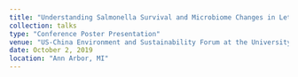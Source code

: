 ```yaml
---
title: "Understanding Salmonella Survival and Microbiome Changes in Lettuce Production under Antibiotic Stress"
collection: talks
type: "Conference Poster Presentation"
venue: "US-China Environment and Sustainability Forum at the University of Michigan"
date: October 2, 2019
location: "Ann Arbor, MI"
---
```

